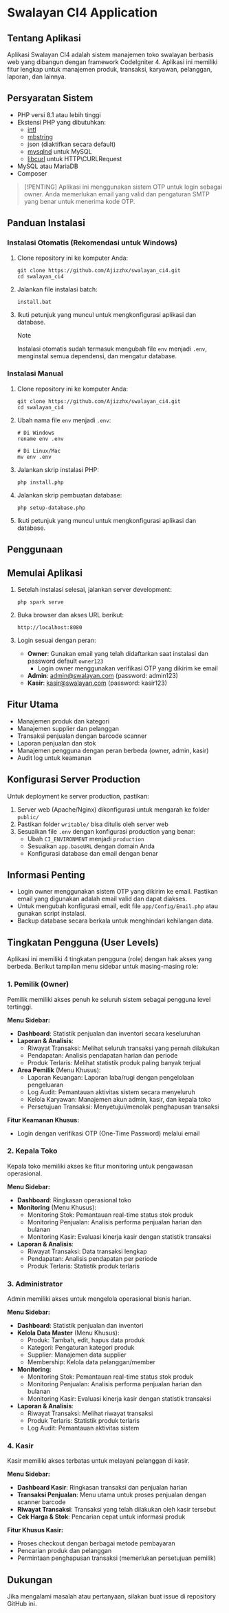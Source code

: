 # Swalayan CI4 Application

## Tentang Aplikasi

Aplikasi Swalayan CI4 adalah sistem manajemen toko swalayan berbasis web yang dibangun dengan framework CodeIgniter 4. Aplikasi ini memiliki fitur lengkap untuk manajemen produk, transaksi, karyawan, pelanggan, laporan, dan lainnya.

## Persyaratan Sistem

- PHP versi 8.1 atau lebih tinggi
- Ekstensi PHP yang dibutuhkan:
  - [intl](http://php.net/manual/en/intl.requirements.php)
  - [mbstring](http://php.net/manual/en/mbstring.installation.php)
  - json (diaktifkan secara default)
  - [mysqlnd](http://php.net/manual/en/mysqlnd.install.php) untuk MySQL
  - [libcurl](http://php.net/manual/en/curl.requirements.php) untuk HTTP\CURLRequest
- MySQL atau MariaDB
- Composer

> [!PENTING]
> Aplikasi ini menggunakan sistem OTP untuk login sebagai owner. Anda memerlukan email yang valid dan pengaturan SMTP yang benar untuk menerima kode OTP.

## Panduan Instalasi

### Instalasi Otomatis (Rekomendasi untuk Windows)

1. Clone repository ini ke komputer Anda:

   ```
   git clone https://github.com/Ajizzhx/swalayan_ci4.git
   cd swalayan_ci4
   ```

2. Jalankan file instalasi batch:

   ```
   install.bat
   ```

3. Ikuti petunjuk yang muncul untuk mengkonfigurasi aplikasi dan database.

   > [!NOTE]
   > Instalasi otomatis sudah termasuk mengubah file `env` menjadi `.env`, menginstal semua dependensi, dan mengatur database.

### Instalasi Manual

1. Clone repository ini ke komputer Anda:

   ```
   git clone https://github.com/Ajizzhx/swalayan_ci4.git
   cd swalayan_ci4
   ```

2. Ubah nama file `env` menjadi `.env`:

   ```
   # Di Windows
   rename env .env

   # Di Linux/Mac
   mv env .env
   ```

3. Jalankan skrip instalasi PHP:

   ```
   php install.php
   ```

4. Jalankan skrip pembuatan database:

   ```
   php setup-database.php
   ```

5. Ikuti petunjuk yang muncul untuk mengkonfigurasi aplikasi dan database.

## Penggunaan

## Memulai Aplikasi

1. Setelah instalasi selesai, jalankan server development:

   ```
   php spark serve
   ```

2. Buka browser dan akses URL berikut:

   ```
   http://localhost:8080
   ```

3. Login sesuai dengan peran:
   - **Owner**: Gunakan email yang telah didaftarkan saat instalasi dan password default `owner123`
     - Login owner menggunakan verifikasi OTP yang dikirim ke email
   - **Admin**: admin@swalayan.com (password: admin123)
   - **Kasir**: kasir@swalayan.com (password: kasir123)

## Fitur Utama

- Manajemen produk dan kategori
- Manajemen supplier dan pelanggan
- Transaksi penjualan dengan barcode scanner
- Laporan penjualan dan stok
- Manajemen pengguna dengan peran berbeda (owner, admin, kasir)
- Audit log untuk keamanan

## Konfigurasi Server Production

Untuk deployment ke server production, pastikan:

1. Server web (Apache/Nginx) dikonfigurasi untuk mengarah ke folder `public/`
2. Pastikan folder `writable/` bisa ditulis oleh server web
3. Sesuaikan file `.env` dengan konfigurasi production yang benar:
   - Ubah `CI_ENVIRONMENT` menjadi `production`
   - Sesuaikan `app.baseURL` dengan domain Anda
   - Konfigurasi database dan email dengan benar

## Informasi Penting

- Login owner menggunakan sistem OTP yang dikirim ke email. Pastikan email yang digunakan adalah email valid dan dapat diakses.
- Untuk mengubah konfigurasi email, edit file `app/Config/Email.php` atau gunakan script instalasi.
- Backup database secara berkala untuk menghindari kehilangan data.

## Tingkatan Pengguna (User Levels)

Aplikasi ini memiliki 4 tingkatan pengguna (role) dengan hak akses yang berbeda. Berikut tampilan menu sidebar untuk masing-masing role:

### 1. Pemilik (Owner)

Pemilik memiliki akses penuh ke seluruh sistem sebagai pengguna level tertinggi.

**Menu Sidebar:**

- **Dashboard**: Statistik penjualan dan inventori secara keseluruhan
- **Laporan & Analisis**:
  - Riwayat Transaksi: Melihat seluruh transaksi yang pernah dilakukan
  - Pendapatan: Analisis pendapatan harian dan periode
  - Produk Terlaris: Melihat statistik produk paling banyak terjual
- **Area Pemilik** (Menu Khusus):
  - Laporan Keuangan: Laporan laba/rugi dengan pengelolaan pengeluaran
  - Log Audit: Pemantauan aktivitas sistem secara menyeluruh
  - Kelola Karyawan: Manajemen akun admin, kasir, dan kepala toko
  - Persetujuan Transaksi: Menyetujui/menolak penghapusan transaksi

**Fitur Keamanan Khusus:**

- Login dengan verifikasi OTP (One-Time Password) melalui email

### 2. Kepala Toko

Kepala toko memiliki akses ke fitur monitoring untuk pengawasan operasional.

**Menu Sidebar:**

- **Dashboard**: Ringkasan operasional toko
- **Monitoring** (Menu Khusus):
  - Monitoring Stok: Pemantauan real-time status stok produk
  - Monitoring Penjualan: Analisis performa penjualan harian dan bulanan
  - Monitoring Kasir: Evaluasi kinerja kasir dengan statistik transaksi
- **Laporan & Analisis**:
  - Riwayat Transaksi: Data transaksi lengkap
  - Pendapatan: Analisis pendapatan per periode
  - Produk Terlaris: Statistik produk terlaris

### 3. Administrator

Admin memiliki akses untuk mengelola operasional bisnis harian.

**Menu Sidebar:**

- **Dashboard**: Statistik penjualan dan inventori
- **Kelola Data Master** (Menu Khusus):
  - Produk: Tambah, edit, hapus data produk
  - Kategori: Pengaturan kategori produk
  - Supplier: Manajemen data supplier
  - Membership: Kelola data pelanggan/member
- **Monitoring**:
  - Monitoring Stok: Pemantauan real-time status stok produk
  - Monitoring Penjualan: Analisis performa penjualan harian dan bulanan
  - Monitoring Kasir: Evaluasi kinerja kasir dengan statistik transaksi
- **Laporan & Analisis**:
  - Riwayat Transaksi: Melihat riwayat transaksi
  - Produk Terlaris: Statistik produk terlaris
  - Log Audit: Pemantauan aktivitas sistem

### 4. Kasir

Kasir memiliki akses terbatas untuk melayani pelanggan di kasir.

**Menu Sidebar:**

- **Dashboard Kasir**: Ringkasan transaksi dan penjualan harian
- **Transaksi Penjualan**: Menu utama untuk proses penjualan dengan scanner barcode
- **Riwayat Transaksi**: Transaksi yang telah dilakukan oleh kasir tersebut
- **Cek Harga & Stok**: Pencarian cepat untuk informasi produk

**Fitur Khusus Kasir:**

- Proses checkout dengan berbagai metode pembayaran
- Pencarian produk dan pelanggan
- Permintaan penghapusan transaksi (memerlukan persetujuan pemilik)

## Dukungan

Jika mengalami masalah atau pertanyaan, silakan buat issue di repository GitHub ini.
